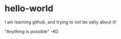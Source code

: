 # hello-world

I am learning github, and trying to not be salty about it!

"Anything is possible" -KG
